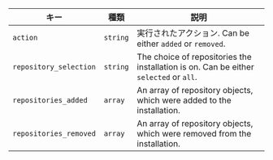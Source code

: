 | キー                     | 種類       | 説明                                                                                    |
| ---------------------- | -------- | ------------------------------------------------------------------------------------- |
| `action`               | `string` | 実行されたアクション. Can be either `added` or `removed`.                                       |
| `repository_selection` | `string` | The choice of repositories the installation is on. Can be either `selected` or `all`. |
| `repositories_added`   | `array`  | An array of repository objects, which were added to the installation.                 |
| `repositories_removed` | `array`  | An array of repository objects, which were removed from the installation.             |
